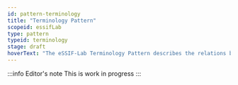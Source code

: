 ```yaml
---
id: pattern-terminology
title: "Terminology Pattern"
scopeid: essifLab
type: pattern
typeid: terminology
stage: draft
hoverText: "The eSSIF-Lab Terminology Pattern describes the relations between Terminology Terms such as 'Concept', 'Term', 'Pattern', 'Mental Model', 'Glossary' etc."
---
```


:::info Editor's note
This is work in progress
:::

